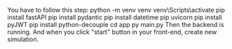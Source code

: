 You have to follow this step:
    python -m venv venv
    venv\Scripts\activate
    pip install fastAPI
    pip install pydantic
    pip install datetime
    pip uvicorn
    pip install pyJWT
    pip install python-decouple
    cd app
    py main.py
Then the backend is running.
And when you click "start" button in your front-end, create new simulation.